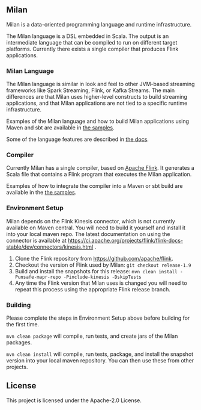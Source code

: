 ## Milan

Milan is a data-oriented programming language and runtime infrastructure.

The Milan language is a DSL embedded in Scala. The output is an intermediate language that can be compiled to run on different target platforms. Currently there exists a single compiler that produces Flink applications.

### Milan Language
The Milan language is similar in look and feel to other JVM-based streaming frameworks like Spark Streaming, Flink, or Kafka Streams. The main differences are that Milan uses higher-level constructs to build streaming applications, and that Milan applications are not tied to a specific runtime infrastructure.

Examples of the Milan language and how to build Milan applications using Maven and sbt are available in [the samples](milan/milan-samples/README.md).

Some of the language features are described in [the docs](doc).

### Compiler
Currently Milan has a single compiler, based on [Apache Flink](https://flink.apache.org).
It generates a Scala file that contains a Flink program that executes the Milan application.

Examples of how to integrate the compiler into a Maven or sbt build are available in the [the samples](milan/milan-samples/README.md).

### Environment Setup
Milan depends on the Flink Kinesis connector, which is not currently available on Maven central. You will need to build it yourself and install it into your local maven repo. The latest documentation on using the connector is available at https://ci.apache.org/projects/flink/flink-docs-stable/dev/connectors/kinesis.html .

1. Clone the Flink repository from https://github.com/apache/flink.
1. Checkout the version of Flink used by Milan: `git checkout release-1.9`
1. Build and install the snapshots for this release: `mvn clean install -Punsafe-mapr-repo -Pinclude-kinesis -DskipTests`
1. Any time the Flink version that Milan uses is changed you will need to repeat this process using the appropriate Flink release branch.

### Building
Please complete the steps in Environment Setup above before building for the first time.

`mvn clean package` will compile, run tests, and create jars of the Milan packages.

`mvn clean install` will compile, run tests, package, and install the snapshot version into your local maven repository.
You can then use these from other projects.

## License

This project is licensed under the Apache-2.0 License.
